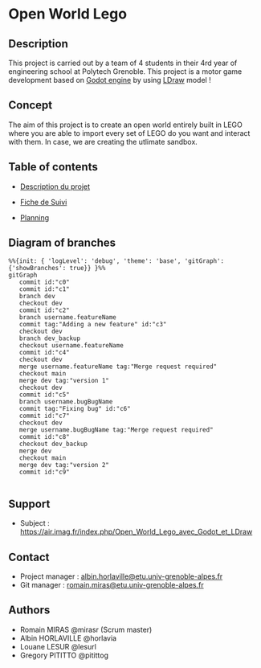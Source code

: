 # Open World Lego

## Description
This project is carried out by a team of 4 students in their 4rd year of engineering school at Polytech Grenoble.
This project is a motor game development based on [Godot engine](https://godotengine.org) by using [LDraw](https://www.ldraw.org) model !

## Concept
The aim of this project is to create an open world entirely built in LEGO where you are able to import every set of LEGO do you want and interact with them. In case, we are creating the utlimate sandbox. 

## Table of contents

- [Description du projet](./OpenWorldLego/README.md)

- [Fiche de Suivi](./Document%20de%20Gestion/Fiche%20de%20suivi.md)

- [Planning](gantt.md)
## Diagram of branches
```mermaid
%%{init: { 'logLevel': 'debug', 'theme': 'base', 'gitGraph': {'showBranches': true}} }%%
gitGraph
   commit id:"c0"
   commit id:"c1"
   branch dev
   checkout dev
   commit id:"c2"
   branch username.featureName
   commit tag:"Adding a new feature" id:"c3"
   checkout dev
   branch dev_backup
   checkout username.featureName
   commit id:"c4"
   checkout dev
   merge username.featureName tag:"Merge request required"
   checkout main
   merge dev tag:"version 1"
   checkout dev
   commit id:"c5"
   branch username.bugBugName
   commit tag:"Fixing bug" id:"c6"
   commit id:"c7"
   checkout dev
   merge username.bugBugName tag:"Merge request required"
   commit id:"c8"
   checkout dev_backup
   merge dev
   checkout main
   merge dev tag:"version 2"
   commit id:"c9"
   
```
## Support
- Subject : https://air.imag.fr/index.php/Open_World_Lego_avec_Godot_et_LDraw

## Contact
- Project manager : albin.horlaville@etu.univ-grenoble-alpes.fr
- Git manager : romain.miras@etu.univ-grenoble-alpes.fr

## Authors
- Romain MIRAS @mirasr (Scrum master)
- Albin HORLAVILLE @horlavia
- Louane LESUR @lesurl
- Gregory PITITTO @pitittog
